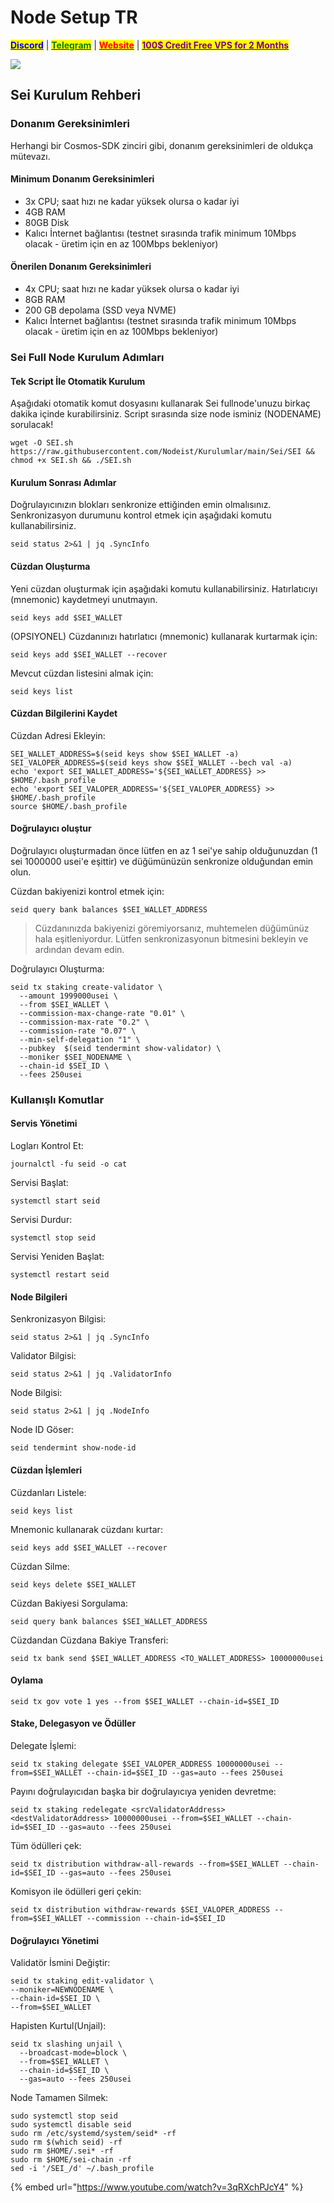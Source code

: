 # Node Setup TR

&#x20;                             [<mark style="color:blue;">**Discord**</mark>](https://discord.gg/ypx7mJ6Zzb) | [<mark style="color:green;">**Telegram**</mark>](https://t.me/noodeist) | [<mark style="color:red;">**Website**</mark>](https://nodeist.net/) | [<mark style="color:purple;">**100$ Credit Free VPS for 2 Months**</mark>](https://nodeist.net/)<mark style="color:purple;"></mark>

![](https://i.hizliresim.com/gsu0zju.png)

## Sei Kurulum Rehberi

### Donanım Gereksinimleri

Herhangi bir Cosmos-SDK zinciri gibi, donanım gereksinimleri de oldukça mütevazı.

#### Minimum Donanım Gereksinimleri

* 3x CPU; saat hızı ne kadar yüksek olursa o kadar iyi
* 4GB RAM
* 80GB Disk
* Kalıcı İnternet bağlantısı (testnet sırasında trafik minimum 10Mbps olacak - üretim için en az 100Mbps bekleniyor)

#### Önerilen Donanım Gereksinimleri

* 4x CPU; saat hızı ne kadar yüksek olursa o kadar iyi
* 8GB RAM
* 200 GB depolama (SSD veya NVME)
* Kalıcı İnternet bağlantısı (testnet sırasında trafik minimum 10Mbps olacak - üretim için en az 100Mbps bekleniyor)

### Sei Full Node Kurulum Adımları

#### Tek Script İle Otomatik Kurulum

Aşağıdaki otomatik komut dosyasını kullanarak Sei fullnode'unuzu birkaç dakika içinde kurabilirsiniz. Script sırasında size node isminiz (NODENAME) sorulacak!

```
wget -O SEI.sh https://raw.githubusercontent.com/Nodeist/Kurulumlar/main/Sei/SEI && chmod +x SEI.sh && ./SEI.sh
```

#### Kurulum Sonrası Adımlar

Doğrulayıcınızın blokları senkronize ettiğinden emin olmalısınız. Senkronizasyon durumunu kontrol etmek için aşağıdaki komutu kullanabilirsiniz.

```
seid status 2>&1 | jq .SyncInfo
```

#### Cüzdan Oluşturma

Yeni cüzdan oluşturmak için aşağıdaki komutu kullanabilirsiniz. Hatırlatıcıyı (mnemonic) kaydetmeyi unutmayın.

```
seid keys add $SEI_WALLET
```

(OPSIYONEL) Cüzdanınızı hatırlatıcı (mnemonic) kullanarak kurtarmak için:

```
seid keys add $SEI_WALLET --recover
```

Mevcut cüzdan listesini almak için:

```
seid keys list
```

#### Cüzdan Bilgilerini Kaydet

Cüzdan Adresi Ekleyin:

```
SEI_WALLET_ADDRESS=$(seid keys show $SEI_WALLET -a)
SEI_VALOPER_ADDRESS=$(seid keys show $SEI_WALLET --bech val -a)
echo 'export SEI_WALLET_ADDRESS='${SEI_WALLET_ADDRESS} >> $HOME/.bash_profile
echo 'export SEI_VALOPER_ADDRESS='${SEI_VALOPER_ADDRESS} >> $HOME/.bash_profile
source $HOME/.bash_profile
```

#### Doğrulayıcı oluştur

Doğrulayıcı oluşturmadan önce lütfen en az 1 sei'ye sahip olduğunuzdan (1 sei 1000000 usei'e eşittir) ve düğümünüzün senkronize olduğundan emin olun.

Cüzdan bakiyenizi kontrol etmek için:

```
seid query bank balances $SEI_WALLET_ADDRESS
```

> Cüzdanınızda bakiyenizi göremiyorsanız, muhtemelen düğümünüz hala eşitleniyordur. Lütfen senkronizasyonun bitmesini bekleyin ve ardından devam edin.

Doğrulayıcı Oluşturma:

```
seid tx staking create-validator \
  --amount 1999000usei \
  --from $SEI_WALLET \
  --commission-max-change-rate "0.01" \
  --commission-max-rate "0.2" \
  --commission-rate "0.07" \
  --min-self-delegation "1" \
  --pubkey  $(seid tendermint show-validator) \
  --moniker $SEI_NODENAME \
  --chain-id $SEI_ID \
  --fees 250usei
```

### Kullanışlı Komutlar

#### Servis Yönetimi

Logları Kontrol Et:

```
journalctl -fu seid -o cat
```

Servisi Başlat:

```
systemctl start seid
```

Servisi Durdur:

```
systemctl stop seid
```

Servisi Yeniden Başlat:

```
systemctl restart seid
```

#### Node Bilgileri

Senkronizasyon Bilgisi:

```
seid status 2>&1 | jq .SyncInfo
```

Validator Bilgisi:

```
seid status 2>&1 | jq .ValidatorInfo
```

Node Bilgisi:

```
seid status 2>&1 | jq .NodeInfo
```

Node ID Göser:

```
seid tendermint show-node-id
```

#### Cüzdan İşlemleri

Cüzdanları Listele:

```
seid keys list
```

Mnemonic kullanarak cüzdanı kurtar:

```
seid keys add $SEI_WALLET --recover
```

Cüzdan Silme:

```
seid keys delete $SEI_WALLET
```

Cüzdan Bakiyesi Sorgulama:

```
seid query bank balances $SEI_WALLET_ADDRESS
```

Cüzdandan Cüzdana Bakiye Transferi:

```
seid tx bank send $SEI_WALLET_ADDRESS <TO_WALLET_ADDRESS> 10000000usei
```

#### Oylama

```
seid tx gov vote 1 yes --from $SEI_WALLET --chain-id=$SEI_ID
```

#### Stake, Delegasyon ve Ödüller

Delegate İşlemi:

```
seid tx staking delegate $SEI_VALOPER_ADDRESS 10000000usei --from=$SEI_WALLET --chain-id=$SEI_ID --gas=auto --fees 250usei
```

Payını doğrulayıcıdan başka bir doğrulayıcıya yeniden devretme:

```
seid tx staking redelegate <srcValidatorAddress> <destValidatorAddress> 10000000usei --from=$SEI_WALLET --chain-id=$SEI_ID --gas=auto --fees 250usei
```

Tüm ödülleri çek:

```
seid tx distribution withdraw-all-rewards --from=$SEI_WALLET --chain-id=$SEI_ID --gas=auto --fees 250usei
```

Komisyon ile ödülleri geri çekin:

```
seid tx distribution withdraw-rewards $SEI_VALOPER_ADDRESS --from=$SEI_WALLET --commission --chain-id=$SEI_ID
```

#### Doğrulayıcı Yönetimi

Validatör İsmini Değiştir:

```
seid tx staking edit-validator \
--moniker=NEWNODENAME \
--chain-id=$SEI_ID \
--from=$SEI_WALLET
```

Hapisten Kurtul(Unjail):

```
seid tx slashing unjail \
  --broadcast-mode=block \
  --from=$SEI_WALLET \
  --chain-id=$SEI_ID \
  --gas=auto --fees 250usei
```

Node Tamamen Silmek:

```
sudo systemctl stop seid
sudo systemctl disable seid
sudo rm /etc/systemd/system/seid* -rf
sudo rm $(which seid) -rf
sudo rm $HOME/.sei* -rf
sudo rm $HOME/sei-chain -rf
sed -i '/SEI_/d' ~/.bash_profile
```

{% embed url="https://www.youtube.com/watch?v=3qRXchPJcY4" %}
